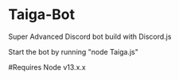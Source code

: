 # Taiga-Bot
Super Advanced Discord bot build with Discord.js

Start the bot by running "node Taiga.js"

#Requires Node v13.x.x
